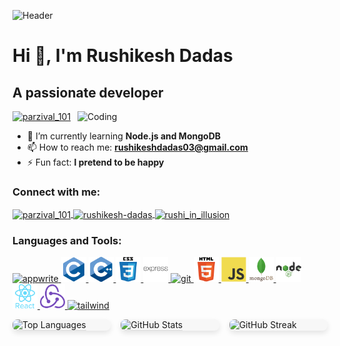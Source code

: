 ![Header](https://pbs.twimg.com/profile_banners/1581583630907736064/1696799078/1500x500)

# Hi 👋, I'm Rushikesh Dadas
## A passionate developer

<img align="right" alt="Coding" width="400" src="https://camo.githubusercontent.com/320167af893f1926ad7503d9441c123ddb1df83200f4a26f4b0e419e34359e2e/68747470733a2f2f6d65646961332e67697068792e636f6d2f6d656469612f76312e59326c6b505463354d4749334e6a45786133466c6144673462324d3264475a6f646e527062586c7a613349354d474e6e656d4d7863574e325a336c76647a56764e474e6c62795a6c634431324d563970626e526c636d35686246396e61575a66596e6c666157516d5933513963772f4c6c32324f684d4c416c56446238555157652f67697068792e676966" />

<p align="left"> 
  <a href="https://twitter.com/parzival_101" target="blank">
    <img src="https://img.shields.io/twitter/follow/parzival_101?logo=twitter&style=for-the-badge" alt="parzival_101" />
  </a>
</p>

- 🌱 I’m currently learning **Node.js and MongoDB**
- 📫 How to reach me: **rushikeshdadas03@gmail.com**
- ⚡ Fun fact: **I pretend to be happy**

### Connect with me:
<p align="left">
  <a href="https://twitter.com/parzival_101" target="blank">
    <img align="center" src="https://raw.githubusercontent.com/rahuldkjain/github-profile-readme-generator/master/src/images/icons/Social/twitter.svg" alt="parzival_101" height="30" width="40" />
  </a>
  <a href="https://linkedin.com/in/rushikesh-dadas" target="blank">
    <img align="center" src="https://raw.githubusercontent.com/rahuldkjain/github-profile-readme-generator/master/src/images/icons/Social/linked-in-alt.svg" alt="rushikesh-dadas" height="30" width="40" />
  </a>
  <a href="https://instagram.com/rushikesh1___" target="blank">
    <img align="center" src="https://raw.githubusercontent.com/rahuldkjain/github-profile-readme-generator/master/src/images/icons/Social/instagram.svg" alt="rushi_in_illusion" height="30" width="40" />
  </a>
</p>

<h3 align="left">Languages and Tools:</h3>
<p align="left"> <a href="https://appwrite.io" target="_blank" rel="noreferrer"> <img src="https://www.vectorlogo.zone/logos/appwriteio/appwriteio-icon.svg" alt="appwrite" width="40" height="40"/> </a> <a href="https://www.cprogramming.com/" target="_blank" rel="noreferrer"> <img src="https://raw.githubusercontent.com/devicons/devicon/master/icons/c/c-original.svg" alt="c" width="40" height="40"/> </a> <a href="https://www.w3schools.com/cpp/" target="_blank" rel="noreferrer"> <img src="https://raw.githubusercontent.com/devicons/devicon/master/icons/cplusplus/cplusplus-original.svg" alt="cplusplus" width="40" height="40"/> </a> <a href="https://www.w3schools.com/css/" target="_blank" rel="noreferrer"> <img src="https://raw.githubusercontent.com/devicons/devicon/master/icons/css3/css3-original-wordmark.svg" alt="css3" width="40" height="40"/> </a> <a href="https://expressjs.com" target="_blank" rel="noreferrer"> <img src="https://raw.githubusercontent.com/devicons/devicon/master/icons/express/express-original-wordmark.svg" alt="express" width="40" height="40"/> </a> <a href="https://git-scm.com/" target="_blank" rel="noreferrer"> <img src="https://www.vectorlogo.zone/logos/git-scm/git-scm-icon.svg" alt="git" width="40" height="40"/> </a> <a href="https://www.w3.org/html/" target="_blank" rel="noreferrer"> <img src="https://raw.githubusercontent.com/devicons/devicon/master/icons/html5/html5-original-wordmark.svg" alt="html5" width="40" height="40"/> </a> <a href="https://developer.mozilla.org/en-US/docs/Web/JavaScript" target="_blank" rel="noreferrer"> <img src="https://raw.githubusercontent.com/devicons/devicon/master/icons/javascript/javascript-original.svg" alt="javascript" width="40" height="40"/> </a> <a href="https://www.mongodb.com/" target="_blank" rel="noreferrer"> <img src="https://raw.githubusercontent.com/devicons/devicon/master/icons/mongodb/mongodb-original-wordmark.svg" alt="mongodb" width="40" height="40"/> </a> <a href="https://nodejs.org" target="_blank" rel="noreferrer"> <img src="https://raw.githubusercontent.com/devicons/devicon/master/icons/nodejs/nodejs-original-wordmark.svg" alt="nodejs" width="40" height="40"/> </a> <a href="https://reactjs.org/" target="_blank" rel="noreferrer"> <img src="https://raw.githubusercontent.com/devicons/devicon/master/icons/react/react-original-wordmark.svg" alt="react" width="40" height="40"/> </a> <a href="https://redux.js.org" target="_blank" rel="noreferrer"> <img src="https://raw.githubusercontent.com/devicons/devicon/master/icons/redux/redux-original.svg" alt="redux" width="40" height="40"/> </a> <a href="https://tailwindcss.com/" target="_blank" rel="noreferrer"> <img src="https://www.vectorlogo.zone/logos/tailwindcss/tailwindcss-icon.svg" alt="tailwind" width="40" height="40"/> </a> </p>

<div style="display: flex; width: 100%; gap: 16px;">

  <div style="flex: 1; background-color: #f7f7f7; border-radius: 8px; overflow: hidden; box-shadow: 0 4px 8px rgba(0, 0, 0, 0.1);">
    <img style="width: 40%; border-bottom: 1px solid #ddd;" src="https://github-readme-stats.vercel.app/api/top-langs?username=rushikesh0107&show_icons=true&locale=en&layout=compact" alt="Top Languages" />
  </div>

  <div style="flex: 1; background-color: #f7f7f7; border-radius: 8px; overflow: hidden; box-shadow: 0 4px 8px rgba(0, 0, 0, 0.1);">
    <img style="width: 40%; border-bottom: 1px solid #ddd;" src="https://github-readme-stats.vercel.app/api?username=rushikesh0107&show_icons=true&locale=en" alt="GitHub Stats" />
  </div>

  <div style="flex: 1; background-color: #f7f7f7; border-radius: 8px; overflow: hidden; box-shadow: 0 4px 8px rgba(0, 0, 0, 0.1);">
    <img style="width: 40%;" src="https://github-readme-streak-stats.herokuapp.com/?user=rushikesh0107&" alt="GitHub Streak" />
  </div>

</div>



